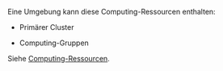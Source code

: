 Eine Umgebung kann diese Computing-Ressourcen enthalten:

-   Primärer Cluster


-   Computing-Gruppen


Siehe [Computing-Ressourcen](nmr1658424425362.md).


